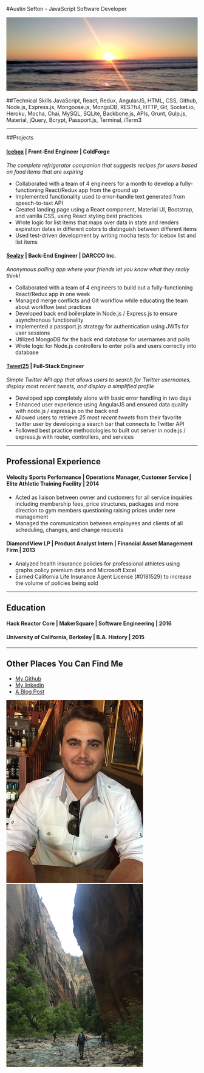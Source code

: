 #Austin Sefton - JavaScript Software Developer


![sunset](./assets/sunset.jpg)

##Technical Skills
JavaScript, React, Redux, AngularJS, HTML, CSS, Github, Node.js, Express.js, Mongoose.js, MongoDB, RESTful, HTTP, Git, Socket.io, Heroku, Mocha, Chai, MySQL, SQLite, Backbone.js, APIs, Grunt, Gulp.js, Material, jQuery, Bcrypt, Passport.js, Terminal, iTerm3

---------

##Projects
#### [Icebox](http://www.iceboxapp.io) | Front-End Engineer | ColdForge
*The complete refrigerator companion that suggests recipes for users based on food items that are expiring*

- Collaborated with a team of 4 engineers for a month to develop a fully-functioning React/Redux app from the ground up
- Implemented functionality used to error-handle text generated from speech-to-text API
- Created landing page using a React component, Material UI, Bootstrap, and vanilla CSS, using React styling best practices
- Wrote logic for list items that maps over data in state and renders expiration dates in different colors to distinguish between
different items
- Used test-driven development by writing mocha tests for icebox list and list items

#### [Sealzy](http://www.sealzy.com) | Back-End Engineer | DARCCO Inc.
*Anonymous polling app where your friends let you know what they really think!*

- Collaborated with a team of 4 engineers to build out a fully-functioning React/Redux app in one week
- Managed merge conflicts and Git workflow while educating the team about workflow best practices
- Developed back end boilerplate in Node.js / Express.js to ensure asynchronous functionality
- Implemented a passport.js strategy for authentication using JWTs for user sessions
- Utilized MongoDB for the back end database for usernames and polls
- Wrote logic for Node.js controllers to enter polls and users correctly into database

#### [Tweet25](https://quiet-caverns-77064.herokuapp.com/) | Full-Stack Engineer
*Simple Twitter API app that allows users to search for Twitter usernames, display most recent tweets, and display a simplified profile*

- Developed app completely alone with basic error handling in two days
- Enhanced user experience using AngularJS and ensured data quality with node.js / express.js on the back end
- Allowed users to retrieve *25 most recent tweets* from their favorite twitter user by developing a search bar that connects to
Twitter API
- Followed best practice methodologies to built out server in node.js / express.js with router, controllers, and services

---------

## Professional Experience

#### Velocity Sports Performance |  Operations Manager, Customer Service | Elite Athletic Training Facility | 2014

- Acted as liaison between owner and customers for all service inquiries including membership fees, price structures, packages and more direction to gym members questioning raising prices under new management
- Managed the communication between employees and clients of all scheduling, changes, and change requests

#### DiamondView LP | Product Analyst Intern | Financial Asset Management Firm | 2013

- Analyzed health insurance policies for professional athletes using graphs policy premium data and Microsoft Excel 
- Earned California Life Insurance Agent License (#0181529) to increase the volume of policies being sold

---------

## Education
#### Hack Reactor Core | MakerSquare | Software Engineering | 2016
#### University of California, Berkeley | B.A. History | 2015

---------

## Other Places You Can Find Me

- [My Github](https://github.com/sefton419) 
- [My linkedin](https://www.linkedin.com/in/austinseftonusa) 
- [A Blog Post](https://sefton419.wordpress.com/)

![Me](./assets/profile.jpg)
![Narrows](./assets/narrows.jpg)
